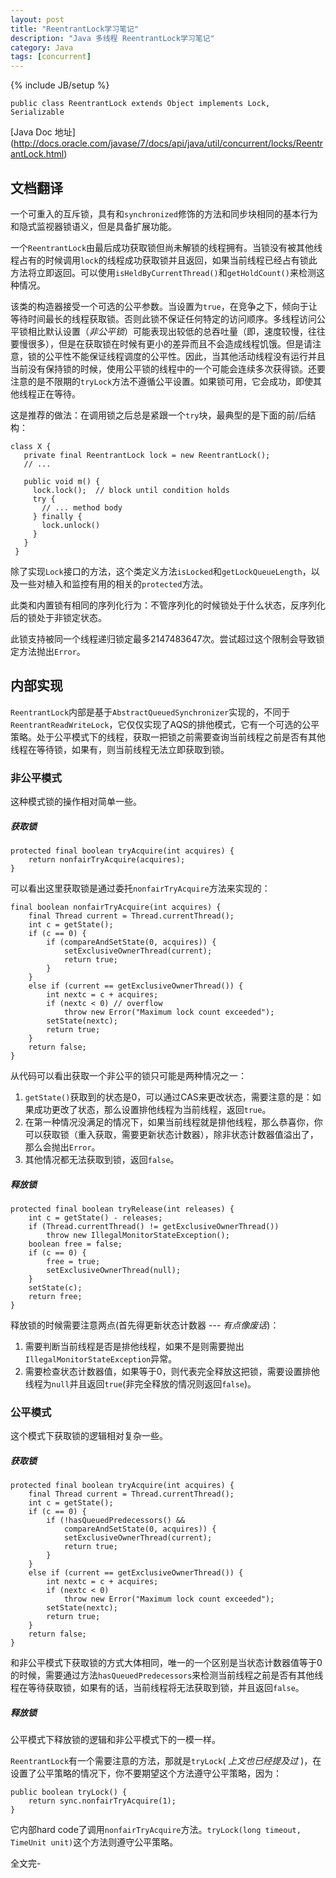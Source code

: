 ```yaml
---
layout: post
title: "ReentrantLock学习笔记"
description: "Java 多线程 ReentrantLock学习笔记"
category: Java
tags: [concurrent]
---
```

{% include JB/setup %}

    public class ReentrantLock extends Object implements Lock, Serializable
	
[Java Doc 地址] (http://docs.oracle.com/javase/7/docs/api/java/util/concurrent/locks/ReentrantLock.html)

## 文档翻译

一个可重入的互斥锁，具有和`synchronized`修饰的方法和同步块相同的基本行为和隐式监视器锁语义，但是具备扩展功能。

一个`ReentrantLock`由最后成功获取锁但尚未解锁的线程拥有。当锁没有被其他线程占有的时候调用`lock`的线程成功获取锁并且返回，如果当前线程已经占有锁此方法将立即返回。可以使用`isHeldByCurrentThread()`和`getHoldCount()`来检测这种情况。

该类的构造器接受一个可选的公平参数。当设置为`true`，在竞争之下，倾向于让等待时间最长的线程获取锁。否则此锁不保证任何特定的访问顺序。多线程访问公平锁相比默认设置（_非公平锁_）可能表现出较低的总吞吐量（即，速度较慢，往往要慢很多），但是在获取锁在时候有更小的差异而且不会造成线程饥饿。但是请注意，锁的公平性不能保证线程调度的公平性。因此，当其他活动线程没有运行并且当前没有保持锁的时候，使用公平锁的线程中的一个可能会连续多次获得锁。还要注意的是不限期的`tryLock`方法不遵循公平设置。如果锁可用，它会成功，即使其他线程正在等待。


这是推荐的做法：在调用锁之后总是紧跟一个`try`块，最典型的是下面的前/后结构：

    class X {
	   private final ReentrantLock lock = new ReentrantLock();
	   // ...

	   public void m() {
		 lock.lock();  // block until condition holds
		 try {
		   // ... method body
		 } finally {
		   lock.unlock()
		 }
	   }
	 }

除了实现`Lock`接口的方法，这个类定义方法`isLocked`和`getLockQueueLength`，以及一些对植入和监控有用的相关的`protected`方法。

此类和内置锁有相同的序列化行为：不管序列化的时候锁处于什么状态，反序列化后的锁处于非锁定状态。

此锁支持被同一个线程递归锁定最多2147483647次。尝试超过这个限制会导致锁定方法抛出`Error`。

## 内部实现

`ReentrantLock`内部是基于`AbstractQueuedSynchronizer`实现的，不同于`ReentrantReadWriteLock`，它仅仅实现了AQS的排他模式，它有一个可选的公平策略。处于公平模式下的线程，获取一把锁之前需要查询当前线程之前是否有其他线程在等待锁，如果有，则当前线程无法立即获取到锁。

### 非公平模式

这种模式锁的操作相对简单一些。

##### 获取锁  
    protected final boolean tryAcquire(int acquires) {
        return nonfairTryAcquire(acquires);
    }

可以看出这里获取锁是通过委托`nonfairTryAcquire`方法来实现的：

    final boolean nonfairTryAcquire(int acquires) {
        final Thread current = Thread.currentThread();
        int c = getState();
        if (c == 0) {
            if (compareAndSetState(0, acquires)) {
                setExclusiveOwnerThread(current);
                return true;
            }
        }
        else if (current == getExclusiveOwnerThread()) {
            int nextc = c + acquires;
            if (nextc < 0) // overflow
                throw new Error("Maximum lock count exceeded");
            setState(nextc);
            return true;
        }
        return false;
    }

从代码可以看出获取一个非公平的锁只可能是两种情况之一：
1. `getState()`获取到的状态是0，可以通过CAS来更改状态，需要注意的是：如果成功更改了状态，那么设置排他线程为当前线程，返回`true`。
2. 在第一种情况没满足的情况下，如果当前线程就是排他线程，那么恭喜你，你可以获取锁（重入获取，需要更新状态计数器），除非状态计数器值溢出了，那么会抛出`Error`。
3. 其他情况都无法获取到锁，返回`false`。

##### 释放锁
    protected final boolean tryRelease(int releases) {
        int c = getState() - releases;
        if (Thread.currentThread() != getExclusiveOwnerThread())
            throw new IllegalMonitorStateException();
        boolean free = false;
        if (c == 0) {
            free = true;
            setExclusiveOwnerThread(null);
        }
        setState(c);
        return free;
    }

释放锁的时候需要注意两点(首先得更新状态计数器 --- _有点像废话_)：
1. 需要判断当前线程是否是排他线程，如果不是则需要抛出`IllegalMonitorStateException`异常。
2. 需要检查状态计数器值，如果等于0，则代表完全释放这把锁，需要设置排他线程为`null`并且返回`true`(非完全释放的情况则返回`false`)。

### 公平模式

这个模式下获取锁的逻辑相对复杂一些。

##### 获取锁
    protected final boolean tryAcquire(int acquires) {
        final Thread current = Thread.currentThread();
        int c = getState();
        if (c == 0) {
            if (!hasQueuedPredecessors() &&
                compareAndSetState(0, acquires)) {
                setExclusiveOwnerThread(current);
                return true;
            }
        }
        else if (current == getExclusiveOwnerThread()) {
            int nextc = c + acquires;
            if (nextc < 0)
                throw new Error("Maximum lock count exceeded");
            setState(nextc);
            return true;
        }
        return false;
    }

和非公平模式下获取锁的方式大体相同，唯一的一个区别是当状态计数器值等于0的时候，需要通过方法`hasQueuedPredecessors`来检测当前线程之前是否有其他线程在等待获取锁，如果有的话，当前线程将无法获取到锁，并且返回`false`。
    
##### 释放锁

公平模式下释放锁的逻辑和非公平模式下的一模一样。

`ReentrantLock`有一个需要注意的方法，那就是`tryLock`( _上文也已经提及过_ )，在设置了公平策略的情况下，你不要期望这个方法遵守公平策略，因为：

    public boolean tryLock() {
        return sync.nonfairTryAcquire(1);
    }
    
它内部hard code了调用`nonfairTryAcquire`方法。`tryLock(long timeout, TimeUnit unit)`这个方法则遵守公平策略。

全文完-